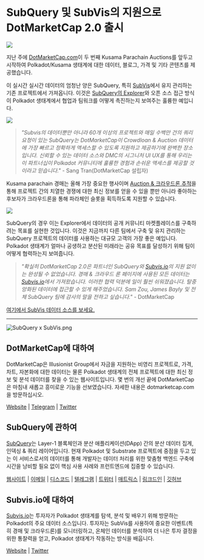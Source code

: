 # SubQuery 및 SubVis의 지원으로 DotMarketCap 2.0 출시

![](https://cdn-images-1.medium.com/max/1600/1*fIxEXupCMUaaMsWQbA7zFQ.gif)

지난 주에 [DotMarketCap.com](https://dotmarketcap.com/)이 두 번째 Kusama Parachain Auctions를 앞두고 시작하여 Polkadot/Kusama 생태계에 대한 데이터, 블로그, 가격 및 기타 콘텐츠를 제공했습니다.

이 실시간 실시간 데이터의 엄청난 양은 SubQuery, 특히 [SubVis](https://explorer.subquery.network/subquery/subvis-io/kusama-auction)에서 유지 관리하는 기존 프로젝트에서 가져옵니다. 이것은 [SubQuery의 Explorer](https://explorer.subquery.network/)와 오픈 소스 접근 방식이 Polkadot 생태계에서 협업과 팀워크를 어떻게 촉진하는지 보여주는 훌륭한 예입니다.

![](https://cdn-images-1.medium.com/max/1600/1*-UL84MrIB3TtZBkDPwLMmw.png)

> *"Subvis의 데이터뿐만 아니라 60개 이상의 프로젝트와 매일 수백만 건의 쿼리 요청이 있는 SubQuery는 DotMarketCap이 Crowdloan & Auction 데이터에 가장 빠르고 정확하게 액세스할 수 있도록 지원하고 제공하기에 완벽한 장소입니다. 신뢰할 수 있는 데이터 소스와 DMC의 시그니처 UI UX를 통해 우리는 이 파트너십이 Polkadot 커뮤니티에 훌륭한 경험과 손쉬운 액세스를 제공할 것이라고 믿습니다."* - Sang Tran(DotMarketCap 설립자)

Kusama parachain 경매는 올해 가장 중요한 행사이며 [Auction & 크라우드론 추적](https://dotmarketcap.com/auction)을 통해 프로젝트 간의 치열한 경쟁에 대한 최신 정보를 얻을 수 있을 뿐만 아니라 좋아하는 후보자가 크라우드론을 통해 파라체인 슬롯을 획득하도록 지원할 수 있습니다.

![](https://cdn-images-1.medium.com/max/1600/1*n_y-1CUv1BcU2bzCs15djA.png)

SubQuery의 경우 이는 Explorer에서 데이터의 공개 커뮤니티 마켓플레이스를 구축하려는 목표를 실현한 것입니다. 이것은 지금까지 다른 팀에서 구축 및 유지 관리하는 SubQuery 프로젝트의 데이터를 사용하는 대규모 고객의 가장 좋은 예입니다. Polkadot 생태계가 얼마나 공생하고 분산된 미래라는 공유 목표를 달성하기 위해 팀이 어떻게 협력하는지 보여줍니다.

> *"확실히 DotMarketCap 2.0은 파트너인 SubQuery와 [Subvis.io](http://subvis.io/)의 지원 없이는 완성될 수 없었습니다. 경매 & 크라우드 론 페이지에 사용된 모든 데이터는 [Subvis.io](http://subvis.io/)에서 가져왔습니다. 이러한 협력 덕분에 일이 훨씬 쉬워졌습니다. 탈중앙화된 데이터에 접근할 수 있게 해주었습니다. Sam Zou, James Bayly 및 전체 SubQuery 팀에 감사의 말을 전하고 싶습니다."* - DotMarketCap

[여기에서 SubVis 데이터 소스를 보세요.](https://explorer.subquery.network/subquery/subvis-io/kusama-auction)

---

![SubQuery x SubVis.png](https://cdn-images-1.medium.com/max/1600/1*ZOtmJdlgr-5H4BAt2gVKLw.png)

## **DotMarketCap에 대하여**

DotMarketCap은 Illusionist Group에서 자금을 지원하는 비영리 프로젝트로, 가격, 차트, 자본화에 대한 데이터는 물론 Polkadot 생태계의 전체 프로젝트에 대한 최신 정보 및 분석 데이터를 찾을 수 있는 웹사이트입니다. 몇 번의 개선 끝에 DotMarketCap은 마침내 새롭고 흥미로운 기능을 선보였습니다. 자세한 내용은 dotmarketcap.com을 방문하십시오.

[Website](http://dotmarketcap.com/) | [Telegram](https://t.me/DotMarketCap_ANN) | [Twitter](https://twitter.com/DotMarketCap?ref_src=twsrc%5Egoogle%7Ctwcamp%5Eserp%7Ctwgr%5Eauthor)

## **SubQuery에 관하여**

[SubQuery](https://subquery.network/)는 Layer-1 블록체인과 분산 애플리케이션(DApp) 간의 분산 데이터 집계, 인덱싱 & 쿼리 레이어입니다. 현재 Polkadot 및 Substrate 프로젝트에 중점을 두고 있는 이 서비스로서의 데이터를 통해 개발자는 데이터 처리를 위한 맞춤형 백엔드 구축에 시간을 낭비할 필요 없이 핵심 사용 사례와 프런트엔드에 집중할 수 있습니다.

[웹사이트](https://subquery.network/) | [이메일](mailto:hello@subquery.network) | [디스코드](https://discord.com/invite/78zg8aBSMG) | [텔레그램](https://t.me/subquerynetwork) | [트위터](https://twitter.com/subquerynetwork) | [매트릭스](https://matrix.to/#/#subquery:matrix.org) | [링크드인](https://www.linkedin.com/company/subquery) | [깃허브](https://github.com/subquery)

## **Subvis.io에 대하여**

[Subvis.io](https://dotmarketcap.com/blog-detail/541/Subvis.io)는 투자자가 Polkadot 생태계를 탐색, 분석 및 배우기 위해 방문하는 Polkadot의 주요 데이터 소스입니다. 투자자는 SubVis를 사용하여 중요한 이벤트(특히 경매 및 크라우드론)를 모니터링하고, 온체인 데이터를 분석하여 더 나은 투자 결정을 위한 통찰력을 얻고, Polkadot 생태계가 작동하는 방식을 배웁니다.

[Website](https://www.subvis.io/) | [Twitter](https://twitter.com/subvisioapp)
